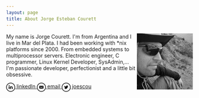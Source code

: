 ```yaml
---
layout: page
title: About Jorge Esteban Courett
---
```

<img src="/img/jc.jpg" width="30%" align="right">
My name is Jorge Courett. I'm from Argentina and I live in Mar del Plata. 
I had been working with *nix platforms since 2000. From embedded systems to
multiprocessor servers. Electronic engineer, C programmer, Linux Kernel Developer,
SysAdmin,... I'm passionate developer, perfectionist and a little bit obsessive.




[<img src="/img/LinkedIn.png" width="24" height="24" style="display:inline-block;vertical-align:middle"> linkedIn ](https://ar.linkedin.com/in/jorgecourett)
[<img src="/img/Mail.png" width="24" height="24" style="display:inline-block;vertical-align:middle"> email ](mailto:jorge.courett@gmail.com)
[<img src="/img/Twitter.png" width="24" height="24" style="display:inline-block;vertical-align:middle"> joescou ](http://twitter.com/joescou)
